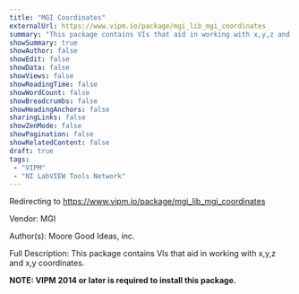 ```yaml
---
title: "MGI Coordinates"
externalUrl: https://www.vipm.io/package/mgi_lib_mgi_coordinates
summary: "This package contains VIs that aid in working with x,y,z and x,y coordinates."
showSummary: true
showAuthor: false
showEdit: false
showData: false
showViews: false
showReadingTime: false
showWordCount: false
showBreadcrumbs: false
showHeadingAnchors: false
sharingLinks: false
showZenMode: false
showPagination: false
showRelatedContent: false
draft: true
tags:
 - "VIPM"
 - "NI LabVIEW Tools Network"
---
```


Redirecting to https://www.vipm.io/package/mgi_lib_mgi_coordinates

Vendor: MGI

Author(s): Moore Good Ideas, inc.
 
Full Description:
This package contains VIs that aid in working with x,y,z and x,y coordinates.

**NOTE:  VIPM 2014 or later  is required to install this package.**